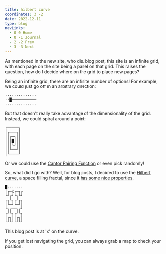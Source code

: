 ```yaml
---
title: hilbert curve
coordinates: 3 -2
date: 2022-12-11
type: blog
navLinks:
  - 0 0 Home
  - 0 -1 Journal
  - 2 -2 Prev
  - 3 -3 Next
---
```


As mentioned in the
<span class="link" data-x="1" data-y="-3">new site, who dis.</span> blog post,
this site is an infinite grid, with each page on the site being a panel on that
grid. This raises the question, how do I decide where on the grid to place new
pages?

Being an infinite grid, there are an infinite number of options! For example, we
could just go off in an arbitrary direction:

```
··············
··█───────────
··············
```

But that doesn't really take advantage of the dimensionality of the grid.
Instead, we could spiral around a point:

```
┌─────┐
│┌───┐│
││┌─┐││
│││█│││
│││└┘││
││└──┘│
│└────┘
```

Or we could use the
[Cantor Pairing Function](https://en.wikipedia.org/wiki/Pairing_function) or
even pick randomly!

So, what did I go with? Well, for blog posts, I decided to use the
[Hilbert curve](https://en.wikipedia.org/wiki/Hilbert_curve), a space filling
fractal, since it
[has some nice properties](https://datagenetics.com/blog/march22013/).

```
█·······
│┌─x┌─┐┌
└┘┌┘└┐└┘
┌┐└┐┌┘┌┐
│└─┘└─┘│
└┐┌──┐┌┘
┌┘└┐┌┘└┐
│┌┐││┌┐│
└┘└┘└┘└┘
```

This blog post is at 'x' on the curve.

If you get lost navigating the grid, you can always grab a
<span data-loot="map" class="loot">map</span> to check your position.

